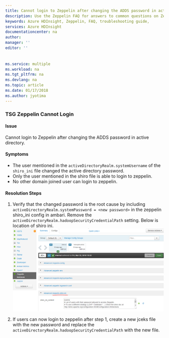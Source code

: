 ```yaml
---
title: Cannot login to Zeppelin after changing the ADDS password in active directory? | Microsoft Docs
description: Use the Zeppelin FAQ for answers to common questions on Zeppelin on Azure HDInsight platform.
keywords: Azure HDInsight, Zeppelin, FAQ, troubleshooting guide, 
services: Azure HDInsight
documentationcenter: na
author: 
manager: ''
editor: ''


ms.service: multiple
ms.workload: na
ms.tgt_pltfrm: na
ms.devlang: na
ms.topic: article
ms.date: 01/17/2018
ms.author: jyotima
---
```


### TSG Zeppelin Cannot Login 
#### Issue
Cannot login to Zeppelin after changing the ADDS password in active directory.

#### Symptoms
- The user mentioned in the ```activeDirectoryRealm.systemUsername``` of the ```shiro_ini``` file changed the active directory password. 
- Only the user mentioned in the shiro file is able to login to zeppelin.
- No other domain joined user can login to zeppelin.


#### Resolution Steps
1.	Verify that the changed password is the root cause by including ```activeDirectoryRealm.systemPassword = <new password>``` in the zeppelin shiro_ini config in ambari. Remove the ```activeDirectoryRealm.hadoopSecurityCredentialPath``` setting. Below is location of shiro ini.
   ![Shiro](zeppelin/media/shiro.png)
    
2.	If users can now login to zeppelin after step 1, create a new jceks file with the new password and replace the ```activeDirectoryRealm.hadoopSecurityCredentialPath``` with the new file.